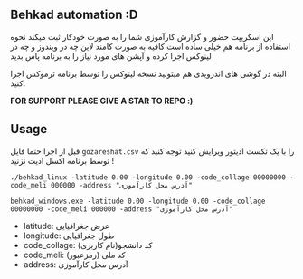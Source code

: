 ## Behkad automation :D
این اسکریپت حضور و گزارش کارآموزی شما را به صورت خودکار ثبت میکند
نحوه استفاده از برنامه هم خیلی ساده است کافیه به صورت کامند لاین چه در ویندوز و چه در لینوکس اجرا کرده و آپشن های مورد نیاز را به برنامه پاس بدید

البته در گوشی های اندرویدی هم میتونید نسخه لینوکس را توسط برنامه ترموکس اجرا کنید.

**FOR SUPPORT PLEASE GIVE A STAR TO REPO :)**

## Usage
قبل از اجرا حتما فایل `gozareshat.csv` را با یک تکست ادیتور ویرایش کنید
توجه کنید که توسط برنامه اکسل ادیت نزنید !

```
./behkad_linux -latitude 0.00 -longitude 0.00 -code_collage 00000000 -code_meli 000000 -address "آدرس محل کارآموزی"
```


```
behkad_windows.exe -latitude 0.00 -longitude 0.00 -code_collage 00000000 -code_meli 000000 -address "آدرس محل کارآموزی"
```

- latitude: عرض جغرافیایی
- longitude: طول جغرافیایی
- code_collage: (نام کاربری)کد دانشجو
- code_meli: کد ملی (رمزعبور)
- address: آدرس محل کارآموزی
